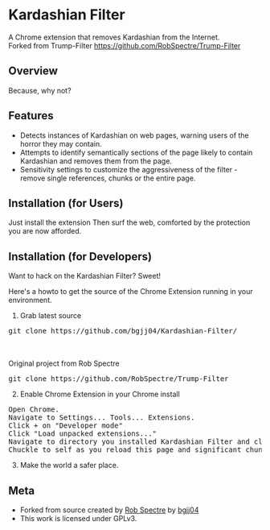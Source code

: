 Kardashian Filter
================================
A Chrome extension that removes Kardashian from the Internet.
<br/>Forked from Trump-Filter https://github.com/RobSpectre/Trump-Filter

Overview
--------------------------
Because, why not?

Features
--------------------------

* Detects instances of Kardashian on web pages, warning users of the horror they may contain.
* Attempts to identify semantically sections of the page likely to contain Kardashian and removes them from the page.
* Sensitivity settings to customize the aggressiveness of the filter - remove single references, chunks or the entire page.


Installation (for Users)
--------------------------

Just install the extension 
Then surf the web, comforted by the protection you are now afforded.


Installation (for Developers)
-------------------------
Want to hack on the Kardashian Filter?  Sweet!

Here's a howto to get the source of the Chrome Extension running in your environment.

1) Grab latest source
<pre>
git clone https://github.com/bgjj04/Kardashian-Filter/
</pre>
<br/><br/>Original project from Rob Spectre
<pre>
git clone https://github.com/RobSpectre/Trump-Filter
</pre>

2) Enable Chrome Extension in your Chrome install
<pre>
Open Chrome.
Navigate to Settings... Tools... Extensions.
Click + on "Developer mode"
Click "Load unpacked extensions..."
Navigate to directory you installed Kardashian Filter and click Open.
Chuckle to self as you reload this page and significant chunks of it suddenly disappear.
</pre>

3) Make the world a safer place.


Meta
-------------------------

* Forked from source created by [Rob Spectre](http://brooklynhacker.com) by [bgjj04](http://jonathanrjackson.com)
* This work is licensed under GPLv3.
